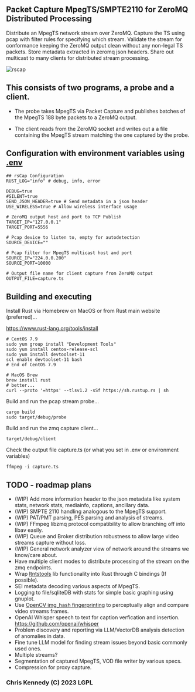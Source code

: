 ## Packet Capture MpegTS/SMPTE2110 for ZeroMQ Distributed Processing

Distribute an MpegTS network stream over ZeroMQ. Capture
the TS using pcap with filter rules for specifying
which stream. Validate the stream for conformance
keeping the ZeroMQ output clean without any non-legal
TS packets. Store metadata extracted in zeromq json headers.
Share out multicast to many clients for distributed stream processing.

![rscap](https://storage.googleapis.com/gaib/2/rscap/rscap.png)

## This consists of two programs, a probe and a client.

- The probe takes MpegTS via Packet Capture and publishes
batches of the MpegTS 188 byte packets to a ZeroMQ output.

- The client reads from the ZeroMQ socket and writes out a
a file containing the MpegTS stream matching the one
captured by the probe.

## Configuration with environment variables using [.env](.env.example)

```text
## rsCap Configuration
RUST_LOG="info" # debug, info, error

DEBUG=true
#SILENT=true
SEND_JSON_HEADER=true # Send metadata in a json header
USE_WIRELESS=true # Allow wireless interface usage

# ZeroMQ output host and port to TCP Publish
TARGET_IP="127.0.0.1"
TARGET_PORT=5556

# Pcap device to listen to, empty for autodetection
SOURCE_DEVICE=""

# Pcap filter for MpegTS multicast host and port
SOURCE_IP="224.0.0.200"
SOURCE_PORT=10000

# Output file name for client capture from ZeroMQ output
OUTPUT_FILE=capture.ts
```

## Building and executing

Install Rust via Homebrew on MacOS or from Rust main website (preferred)...

<https://www.rust-lang.org/tools/install>

```text
# CentOS 7.9
sudo yum group install "Development Tools"
sudo yum install centos-release-scl
sudo yum install devtoolset-11
scl enable devtoolset-11 bash
# End of CentOS 7.9

# MacOS Brew
brew install rust
# better...
curl --proto '=https' --tlsv1.2 -sSf https://sh.rustup.rs | sh
```

Build and run the pcap stream probe...

```text
cargo build
sudo target/debug/probe
```

Build and run the zmq capture client...

```text
target/debug/client
```

Check the output file capture.ts (or what you set in .env or environment variables)

```text
ffmpeg -i capture.ts
```

## TODO - roadmap plans

- (WIP) Add more information header to the json metadata like system stats, network stats, mediainfo, captions, ancillary data.
- (WIP) SMPTE 2110 handling analogous to the MpegTS support.
- (WIP) PAT/PMT parsing, PES parsing and analysis of streams.
- (WIP) FFmpeg libzmq protocol compatibility to allow branching off into libav easily.
- (WIP) Queue and Broker distribution robustness to allow large video streams capture without loss.
- (WIP) General network analyzer view of network around the streams we know/care about.
- Have multiple client modes to distribute processing of the stream on the zmq endpoints.
- Wrap [ltntstools](https://github.com/LTNGlobal-opensource/libltntstools) lib functionality into Rust through C bindings (If possible).
- SEI metadata decoding various aspects of MpegTS.
- Logging to file/sqliteDB with stats for simple basic graphing using gnuplot.
- Use [OpenCV img_hash fingerprinting](https://docs.opencv.org/3.4/d4/d93/group__img__hash.html#ga5eeee1e27bc45caffe3b529ab42568e3) to perceptually align and compare video streams frames.
- OpenAI Whisper speech to text for caption verfication and insertion. <https://github.com/openai/whisper>
- Problem discovery and reporting via LLM/VectorDB analysis detection of anomalies in data.
- Fine tune LLM model for finding stream issues beyond basic commonly used ones.
- Multiple streams?
- Segmentation of captured MpegTS, VOD file writer by various specs.
- Compression for proxy capture.

### Chris Kennedy (C) 2023 LGPL

